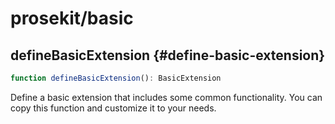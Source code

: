 # prosekit/basic

## defineBasicExtension {#define-basic-extension}

```ts
function defineBasicExtension(): BasicExtension
```

Define a basic extension that includes some common functionality. You can
copy this function and customize it to your needs.
